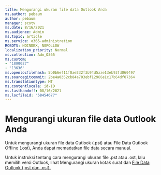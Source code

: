 ```yaml
---
title: Mengurangi ukuran file data Outlook Anda
ms.author: pebaum
author: pebaum
manager: scotv
ms.date: 8/16/2021
ms.audience: Admin
ms.topic: article
ms.service: o365-administration
ROBOTS: NOINDEX, NOFOLLOW
localization_priority: Normal
ms.collection: Adm_O365
ms.custom:
- "1800027"
- "13636"
ms.openlocfilehash: 5b0b6ef11f8ae232f3b94d5aae13eb93fd060497
ms.sourcegitcommit: 2be4a0352cb84a703ebf12966e1c17b64df07364
ms.translationtype: MT
ms.contentlocale: id-ID
ms.lasthandoff: 08/16/2021
ms.locfileid: "58454677"
---
```

# <a name="reduce-the-size-of-your-outlook-data-file"></a>Mengurangi ukuran file data Outlook Anda

Untuk mengurangi ukuran file data Outlook (.pst) atau File Data Outlook Offline (.ost), Anda dapat memadatkan file data secara manual. 

Untuk instruksi tentang cara mengurangi ukuran file .pst atau .ost, lalu memilih versi Outlook, lihat Mengurangi ukuran kotak surat dan [File Data Outlook (.pst dan .ost).](https://support.microsoft.com/office/reduce-the-size-of-your-mailbox-and-outlook-data-files-pst-and-ost-e4c6a4f1-d39c-47dc-a4fa-abe96dc8c7ef)